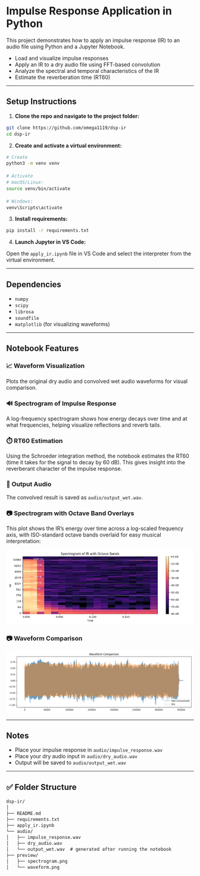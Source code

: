 # Impulse Response Application in Python

This project demonstrates how to apply an impulse response (IR) to an audio file using Python and a Jupyter Notebook.

- Load and visualize impulse responses
- Apply an IR to a dry audio file using FFT-based convolution
- Analyze the spectral and temporal characteristics of the IR
- Estimate the reverberation time (RT60)

---

## Setup Instructions

1. **Clone the repo and navigate to the project folder:**

```bash
git clone https://github.com/omega1119/dsp-ir
cd dsp-ir
````

2. **Create and activate a virtual environment:**

```bash
# Create
python3 -m venv venv

# Activate
# macOS/Linux:
source venv/bin/activate

# Windows:
venv\Scripts\activate
```

3. **Install requirements:**

```bash
pip install -r requirements.txt
```

4. **Launch Jupyter in VS Code:**

Open the `apply_ir.ipynb` file in VS Code and select the interpreter from the virtual environment.

---

## Dependencies

* `numpy`
* `scipy`
* `librosa`
* `soundfile`
* `matplotlib` (for visualizing waveforms)

---

## Notebook Features

### 📈 Waveform Visualization

Plots the original dry audio and convolved wet audio waveforms for visual comparison.

### 🔊 Spectrogram of Impulse Response

A log-frequency spectrogram shows how energy decays over time and at what frequencies, helping visualize reflections and reverb tails.

### ⏱️ RT60 Estimation

Using the Schroeder integration method, the notebook estimates the RT60 (time it takes for the signal to decay by 60 dB). This gives insight into the reverberant character of the impulse response.

### 💾 Output Audio

The convolved result is saved as `audio/output_wet.wav`.

### 📷 Spectrogram with Octave Band Overlays

This plot shows the IR’s energy over time across a log-scaled frequency axis, with ISO-standard octave bands overlaid for easy musical interpretation:

![Spectrogram with Octave Bands](preview/spectrogram.png)

### 📷 Waveform Comparison

![Waveform Comparison](preview/waveform.png)

---

## Notes

* Place your impulse response in `audio/impulse_response.wav`
* Place your dry audio input in `audio/dry_audio.wav`
* Output will be saved to `audio/output_wet.wav`

---

## ✅ Folder Structure

```
dsp-ir/
│
├── README.md
├── requirements.txt
├── apply_ir.ipynb
└── audio/
│   ├── impulse_response.wav
│   ├── dry_audio.wav
│   └── output_wet.wav  # generated after running the notebook
├── preview/
│   ├── spectrogram.png
│   └── waveform.png
```
